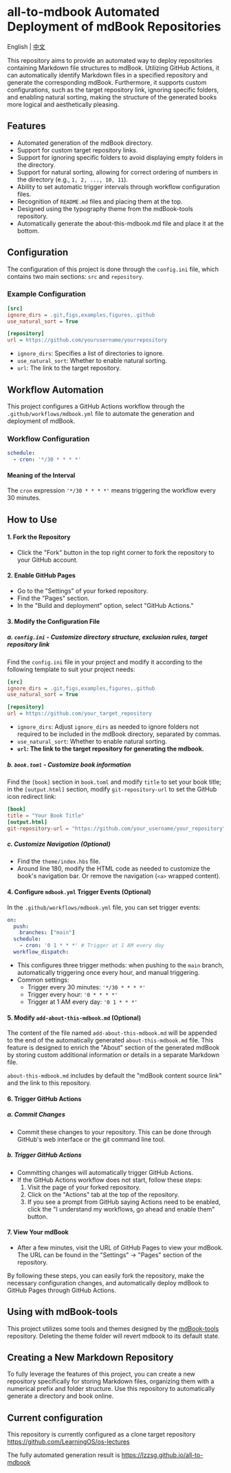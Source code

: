 # all-to-mdbook Automated Deployment of mdBook Repositories

English | [中文](README.md)

This repository aims to provide an automated way to deploy repositories containing Markdown file structures to mdBook. Utilizing GitHub Actions, it can automatically identify Markdown files in a specified repository and generate the corresponding mdBook. Furthermore, it supports custom configurations, such as the target repository link, ignoring specific folders, and enabling natural sorting, making the structure of the generated books more logical and aesthetically pleasing.

## Features

- Automated generation of the mdBook directory.
- Support for custom target repository links.
- Support for ignoring specific folders to avoid displaying empty folders in the directory.
- Support for natural sorting, allowing for correct ordering of numbers in the directory (e.g., `1, 2, ..., 10, 11`).
- Ability to set automatic trigger intervals through workflow configuration files.
- Recognition of `README.md` files and placing them at the top.
- Designed using the typography theme from the mdBook-tools repository.
- Automatically generate the about-this-mdbook.md file and place it at the bottom.

## Configuration

The configuration of this project is done through the `config.ini` file, which contains two main sections: `src` and `repository`.

### Example Configuration

```ini
[src]
ignore_dirs = .git,figs,examples,figures,.github
use_natural_sort = True

[repository]
url = https://github.com/yourusername/yourrepository
```

- `ignore_dirs`: Specifies a list of directories to ignore.
- `use_natural_sort`: Whether to enable natural sorting.
- `url`: The link to the target repository.

## Workflow Automation

This project configures a GitHub Actions workflow through the `.github/workflows/mdbook.yml` file to automate the generation and deployment of mdBook.

### Workflow Configuration

```yaml
schedule:
  - cron: '*/30 * * * *'
```

#### Meaning of the Interval

The `cron` expression `'*/30 * * * *'` means triggering the workflow every 30 minutes.

## How to Use

#### 1. Fork the Repository

- Click the "Fork" button in the top right corner to fork the repository to your GitHub account.

#### 2. Enable GitHub Pages

- Go to the "Settings" of your forked repository.
- Find the "Pages" section.
- In the "Build and deployment" option, select "GitHub Actions."

#### 3. Modify the Configuration File

##### a. `config.ini` - Customize directory structure, exclusion rules, target repository link

Find the `config.ini` file in your project and modify it according to the following template to suit your project needs:

```ini
[src]
ignore_dirs = .git,figs,examples,figures,.github
use_natural_sort = True

[repository]
url = https://github.com/your_target_repository
```

- `ignore_dirs`: Adjust `ignore_dirs` as needed to ignore folders not required to be included in the mdBook directory, separated by commas.
- `use_natural_sort`: Whether to enable natural sorting.
- **`url`: The link to the target repository for generating the mdbook.**

##### b. `book.toml` - Customize book information

Find the `[book]` section in `book.toml` and modify `title` to set your book title; in the `[output.html]` section, modify `git-repository-url` to set the GitHub icon redirect link:

```toml
[book]
title = "Your Book Title"
[output.html]
git-repository-url = "https://github.com/your_username/your_repository"
```

##### c. Customize Navigation (Optional)

- Find the `theme/index.hbs` file.
- Around line 180, modify the HTML code as needed to customize the book's navigation bar. Or remove the navigation (`<a>` wrapped content).

#### 4. Configure `mdbook.yml` Trigger Events (Optional)

In the `.github/workflows/mdbook.yml` file, you can set trigger events:

```yaml
on:
  push:
    branches: ["main"]
  schedule:
    - cron: '0 1 * * *' # Trigger at 1 AM every day
  workflow_dispatch:
```

- This configures three trigger methods: when pushing to the `main` branch, automatically triggering once every hour, and manual triggering.
- Common settings:
  - Trigger every 30 minutes: `'*/30 * * * *'`
  - Trigger every hour: `'0 * * * *'`
  - Trigger at 1 AM every day: `'0 1 * * *'`

#### 5. Modify `add-about-this-mdbook.md` (Optional)

The content of the file named `add-about-this-mdbook.md` will be appended to the end of the automatically generated `about-this-mdbook.md` file. This feature is designed to enrich the "About" section of the generated mdBook by storing custom additional information or details in a separate Markdown file.

`about-this-mdbook.md` includes by default the "mdBook content source link" and the link to this repository.

#### 6. Trigger GitHub Actions

##### a. Commit Changes

- Commit these changes to your repository. This can be done through GitHub's web interface or the git command line tool.

##### b. Trigger GitHub Actions

- Committing changes will automatically trigger GitHub Actions.
- If the GitHub Actions workflow does not start, follow these steps:
  1. Visit the page of your forked repository.
  2. Click on the "Actions" tab at the top of the repository.
  3. If you see a prompt from GitHub saying Actions need to be enabled, click the "I understand my workflows, go ahead and enable them" button.

#### 7. View Your mdBook

- After a few minutes, visit the URL of GitHub Pages to view your mdBook. The URL can be found in the "Settings" -> "Pages" section of the repository.

By following these steps, you can easily fork the repository, make the necessary configuration changes, and automatically deploy mdBook to GitHub Pages through GitHub Actions.

## Using with mdBook-tools

This project utilizes some tools and themes designed by the [mdBook-tools](https://github.com/lzzsG/mdBook-tools) repository. Deleting the theme folder will revert mdbook to its default state.

## Creating a New Markdown Repository

To fully leverage the features of this project, you can create a new repository specifically for storing Markdown files, organizing them with a numerical prefix and folder structure. Use this repository to automatically generate a directory and book online.

## Current configuration

This repository is currently configured as a clone target repository https://github.com/LearningOS/os-lectures

The fully automated generation result is https://lzzsg.github.io/all-to-mdbook
